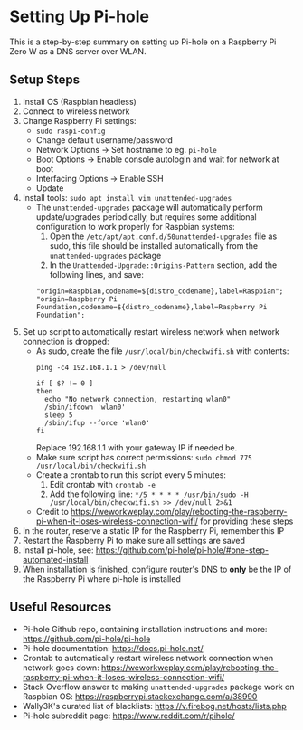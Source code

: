 # Setting Up Pi-hole

This is a step-by-step summary on setting up Pi-hole on a Raspberry Pi Zero W as a DNS server over WLAN.

## Setup Steps

1. Install OS (Raspbian headless)
1. Connect to wireless network
1. Change Raspberry Pi settings:
    - `sudo raspi-config`
    - Change default username/password
    - Network Options -> Set hostname to eg. `pi-hole`
    - Boot Options -> Enable console autologin and wait for network at boot
    - Interfacing Options -> Enable SSH
    - Update
1. Install tools: `sudo apt install vim unattended-upgrades`
    - The `unattended-upgrades` package will automatically perform update/upgrades periodically, but requires some additional configuration to work properly for Raspbian systems:
        1. Open the `/etc/apt/apt.conf.d/50unattended-upgrades` file as sudo, this file should be installed automatically from the `unattended-upgrades` package
        1. In the `Unattended-Upgrade::Origins-Pattern` section, add the following lines, and save:
        ```text
        "origin=Raspbian,codename=${distro_codename},label=Raspbian";
        "origin=Raspberry Pi Foundation,codename=${distro_codename},label=Raspberry Pi Foundation";
        ``` 
1. Set up script to automatically restart wireless network when network connection is dropped:
    - As sudo, create the file `/usr/local/bin/checkwifi.sh` with contents:
        ```shell script
        ping -c4 192.168.1.1 > /dev/null
         
        if [ $? != 0 ] 
        then
          echo "No network connection, restarting wlan0"
          /sbin/ifdown 'wlan0'
          sleep 5
          /sbin/ifup --force 'wlan0'
        fi
        ``` 
        Replace 192.168.1.1 with your gateway IP if needed be.
    - Make sure script has correct permissions: `sudo chmod 775 /usr/local/bin/checkwifi.sh`
    - Create a crontab to run this script every 5 minutes:
        1. Edit crontab with `crontab -e`
        1. Add the following line: `*/5 * * * * /usr/bin/sudo -H /usr/local/bin/checkwifi.sh >> /dev/null 2>&1`
    - Credit to https://weworkweplay.com/play/rebooting-the-raspberry-pi-when-it-loses-wireless-connection-wifi/ for providing these steps
1. In the router, reserve a static IP for the Raspberry Pi, remember this IP
1. Restart the Raspberry Pi to make sure all settings are saved
1. Install pi-hole, see: https://github.com/pi-hole/pi-hole/#one-step-automated-install
1. When installation is finished, configure router's DNS to **only** be the IP of the Raspberry Pi where pi-hole is installed

## Useful Resources

- Pi-hole Github repo, containing installation instructions and more: https://github.com/pi-hole/pi-hole
- Pi-hole documentation: https://docs.pi-hole.net/
- Crontab to automatically restart wireless network connection when network goes down: https://weworkweplay.com/play/rebooting-the-raspberry-pi-when-it-loses-wireless-connection-wifi/
- Stack Overflow answer to making `unattended-upgrades` package work on Raspbian OS: https://raspberrypi.stackexchange.com/a/38990
- Wally3K's curated list of blacklists: https://v.firebog.net/hosts/lists.php
- Pi-hole subreddit page: https://www.reddit.com/r/pihole/ 
